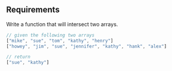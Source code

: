 ## Requirements

Write a function that will intersect two arrays.

``` javascript
// given the following two arrays
["mike", "sue", "tom", "kathy", "henry"]
["howey", "jim", "sue", "jennifer", "kathy", "hank", "alex"]

// return
["sue", "kathy"]
```

